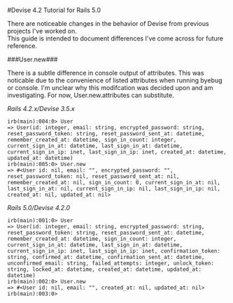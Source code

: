 #Devise 4.2 Tutorial for Rails 5.0

There are noticeable changes in the behavior of Devise from previous projects I've worked on.  
This guide is intended to document differences I've come across for future reference.

###User.new###

There is a subtle difference in console output of attributes.  This was noticable due to the convenience of listed attributes when running byebug or console. I'm unclear why this modifcation was decided upon and am investigating.  For now, User.new.attributes can substitute.

*Rails 4.2.x/Devise 3.5.x*

```
irb(main):004:0> User
=> User(id: integer, email: string, encrypted_password: string, reset_password_token: string, reset_password_sent_at: datetime, remember_created_at: datetime, sign_in_count: integer, current_sign_in_at: datetime, last_sign_in_at: datetime, current_sign_in_ip: inet, last_sign_in_ip: inet, created_at: datetime, updated_at: datetime)
irb(main):005:0> User.new
=> #<User id: nil, email: "", encrypted_password: "", reset_password_token: nil, reset_password_sent_at: nil, remember_created_at: nil, sign_in_count: 0, current_sign_in_at: nil, last_sign_in_at: nil, current_sign_in_ip: nil, last_sign_in_ip: nil, created_at: nil, updated_at: nil>
```

*Rails 5.0/Devise 4.2.0*

```
irb(main):001:0> User
=> User(id: integer, email: string, encrypted_password: string, reset_password_token: string, reset_password_sent_at: datetime, remember_created_at: datetime, sign_in_count: integer, current_sign_in_at: datetime, last_sign_in_at: datetime, current_sign_in_ip: inet, last_sign_in_ip: inet, confirmation_token: string, confirmed_at: datetime, confirmation_sent_at: datetime, unconfirmed_email: string, failed_attempts: integer, unlock_token: string, locked_at: datetime, created_at: datetime, updated_at: datetime)
irb(main):002:0> User.new
=> #<User id: nil, email: "", created_at: nil, updated_at: nil>
irb(main):003:0>
```
